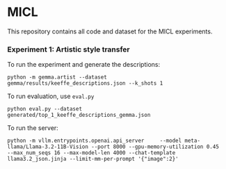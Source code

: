 # MICL

This repository contains all code and dataset for the MICL experiments.

### Experiment 1: Artistic style transfer
To run the experiment and generate the descriptions:
```
python -m gemma.artist --dataset gemma/results/keeffe_descriptions.json --k_shots 1   
```

To run evaluation, use `eval.py`
```
python eval.py --dataset generated/top_1_keeffe_descriptions_gemma.json    
```

To run the server:
```
python -m vllm.entrypoints.openai.api_server     --model meta-llama/Llama-3.2-11B-Vision --port 8000 --gpu-memory-utilization 0.45
--max_num_seqs 16 --max-model-len 4000 --chat-template llama3.2_json.jinja --limit-mm-per-prompt '{"image":2}'
```
